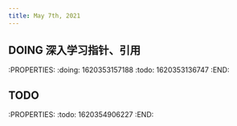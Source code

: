 ```yaml
---
title: May 7th, 2021
---
```


## DOING 深入学习指针、引用
:PROPERTIES:
:doing: 1620353157188
:todo: 1620353136747
:END:
## TODO 
:PROPERTIES:
:todo: 1620354906227
:END:
